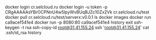 docker login cr.selcloud.ru
docker login -u token -p CRgAAAAAsYBrOCPNnU4w5lpyWvBUqBJZc10Zx2Vk cr.selcloud.ru/test
docker pull cr.selcloud.ru/test/serverx:v0.0.1
ls
docker images
docker run ca9acef541e4
docker run -p 8080:80 ca9acef541e4
history
exit
ssh-keygen -t rsa
ssh-copy-id root@31.41.155.24
ssh 'root@31.41.155.24'
cat .ssh/id_rsa
history
